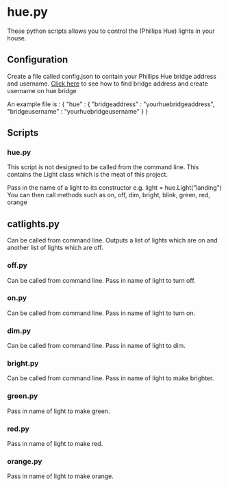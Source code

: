 # hue.py

These python scripts allows you to control the (Phillips Hue) lights in your house.

## Configuration
Create a file called config.json to contain your Phillips Hue bridge address and username.
[Click here](http://www.developers.meethue.com/documentation/getting-started) to see how to find bridge address and create username on hue bridge

An example file is :
{
	"hue" : {
	"bridgeaddress" : "yourhuebridgeaddress",
	"bridgeusername" : "yourhuebridgeusername"
}
}

## Scripts
### hue.py 
This script is not designed to be called from the command line.
This contains the Light class which is the meat of this project.

Pass in the name of a light to its constructor e.g. light = hue.Light("landing")
You can then call methods such as on, off, dim, bright, blink, green, red, orange
## catlights.py
Can be called from command line.
Outputs a list of lights which are on and another list of lights which are off.
### off.py
Can be called from command line.
Pass in name of light to turn off.
### on.py
Can be called from command line.
Pass in name of light to turn on.
### dim.py
Can be called from command line.
Pass in name of light to dim.
### bright.py
Can be called from command line.
Pass in name of light to make brighter.
### green.py
Pass in name of light to make green.
### red.py
Pass in name of light to make red.
### orange.py
Pass in name of light to make orange.